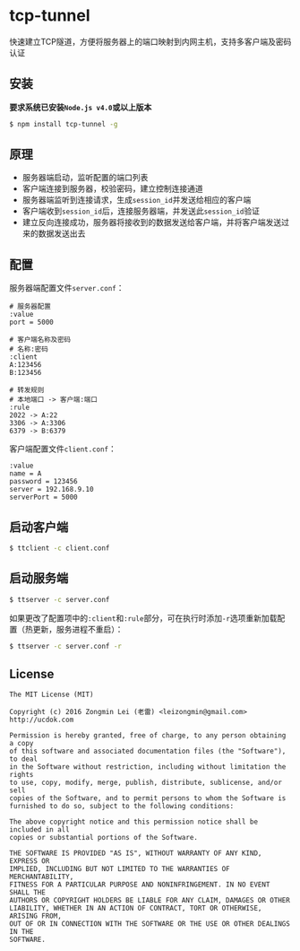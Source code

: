 # tcp-tunnel
快速建立TCP隧道，方便将服务器上的端口映射到内网主机，支持多客户端及密码认证

## 安装

**要求系统已安装`Node.js v4.0`或以上版本**

```bash
$ npm install tcp-tunnel -g
```

## 原理

+ 服务器端启动，监听配置的端口列表
+ 客户端连接到服务器，校验密码，建立控制连接通道
+ 服务器端监听到连接请求，生成`session_id`并发送给相应的客户端
+ 客户端收到`session_id`后，连接服务器端，并发送此`session_id`验证
+ 建立反向连接成功，服务器将接收到的数据发送给客户端，并将客户端发送过来的数据发送出去

## 配置

服务器端配置文件`server.conf`：

```
# 服务器配置
:value
port = 5000

# 客户端名称及密码
# 名称:密码
:client
A:123456
B:123456

# 转发规则
# 本地端口 -> 客户端:端口
:rule
2022 -> A:22
3306 -> A:3306
6379 -> B:6379
```

客户端配置文件`client.conf`：

```
:value
name = A
password = 123456
server = 192.168.9.10
serverPort = 5000
```

## 启动客户端

```bash
$ ttclient -c client.conf
```

## 启动服务端

```bash
$ ttserver -c server.conf
```

如果更改了配置项中的`:client`和`:rule`部分，可在执行时添加`-r`选项重新加载配置（热更新，服务进程不重启）：

```bash
$ ttserver -c server.conf -r
```


## License

```
The MIT License (MIT)

Copyright (c) 2016 Zongmin Lei (老雷) <leizongmin@gmail.com>
http://ucdok.com

Permission is hereby granted, free of charge, to any person obtaining a copy
of this software and associated documentation files (the "Software"), to deal
in the Software without restriction, including without limitation the rights
to use, copy, modify, merge, publish, distribute, sublicense, and/or sell
copies of the Software, and to permit persons to whom the Software is
furnished to do so, subject to the following conditions:

The above copyright notice and this permission notice shall be included in all
copies or substantial portions of the Software.

THE SOFTWARE IS PROVIDED "AS IS", WITHOUT WARRANTY OF ANY KIND, EXPRESS OR
IMPLIED, INCLUDING BUT NOT LIMITED TO THE WARRANTIES OF MERCHANTABILITY,
FITNESS FOR A PARTICULAR PURPOSE AND NONINFRINGEMENT. IN NO EVENT SHALL THE
AUTHORS OR COPYRIGHT HOLDERS BE LIABLE FOR ANY CLAIM, DAMAGES OR OTHER
LIABILITY, WHETHER IN AN ACTION OF CONTRACT, TORT OR OTHERWISE, ARISING FROM,
OUT OF OR IN CONNECTION WITH THE SOFTWARE OR THE USE OR OTHER DEALINGS IN THE
SOFTWARE.
```
